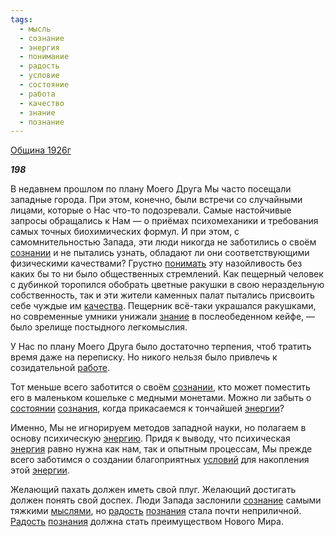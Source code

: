 ```yaml
---
tags:
  - мысль
  - сознание
  - энергия
  - понимание
  - радость
  - условие
  - состояние
  - работа
  - качество
  - знание
  - познание
---
```

[Община 1926г](https://127.0.0.1:4002/agni/1926)

___198___

В недавнем прошлом по плану Моего Друга Мы часто посещали западные города. При этом, конечно, были встречи со случайными лицами, которые о Нас что-то подозревали. Самые настойчивые запросы обращались к Нам — о приёмах психомеханики и требования самых точных биохимических формул. И при этом, с самомнительностью Запада, эти люди никогда не заботились о своём [сознании](../../../tags/#[сознание](../../../tags/#сознание)) и не пытались узнать, обладают ли они соответствующими физическими качествами? Грустно [понимать](../../../tags/#понимание) эту назойливость без каких бы то ни было общественных стремлений. Как пещерный человек с дубинкой торопился обобрать цветные ракушки в свою нераздельную собственность, так и эти жители каменных палат пытались присвоить себе чуждые им [качества](../../../tags/#качество). Пещерник всё-таки украшался ракушками, но современные умники унижали [знание](../../../tags/#знание) в послеобеденном кейфе, — было зрелище постыдного легкомыслия.   

У Нас по плану Моего Друга было достаточно терпения, чтоб тратить время даже на переписку. Но никого нельзя было привлечь к созидательной [работе](../../../tags/#работа).   

Тот меньше всего заботится о своём [сознании](../../../tags/#[сознание](../../../tags/#сознание)), кто может поместить его в маленьком кошельке с медными монетами. Можно ли забыть о [состоянии](../../../tags/#состояние) [сознания](../../../tags/#[сознание](../../../tags/#сознание)), когда прикасаемся к тончайшей [энергии](../../../tags/#[энергия](../../../tags/#энергия))?    

Именно, Мы не игнорируем методов западной науки, но полагаем в основу психическую [энергию](../../../tags/#[энергия](../../../tags/#энергия)). Придя к выводу, что психическая [энергия](../../../tags/#энергия) равно нужна как нам, так и опытным процессам, Мы прежде всего заботимся о создании благоприятных [условий](../../../tags/#условие) для накопления этой [энергии](../../../tags/#[энергия](../../../tags/#энергия)).   

Желающий пахать должен иметь свой плуг. Желающий достигать должен понять свой доспех. Люди Запада заслонили [сознание](../../../tags/#сознание) самыми тяжкими [мыслями](../../../tags/#мысль), но [радость](../../../tags/#радость) [познания](../../../tags/#познание) стала почти неприличной. [Радость](../../../tags/#радость) [познания](../../../tags/#познание) должна стать преимуществом Нового Мира.   

